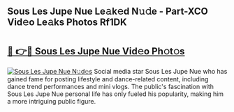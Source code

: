 ## Sous Les Jupe Nue Le𝚊k𝚎d N𝚞𝚍e - Part-XCO Vid𝚎o Le𝚊ks Photos Rf1DK

# <h2><a href="http://fb33k7.evod.top/?m=Sous+Les+Jupe+Nue">🔗 👉🔴 Sous Les Jupe Nue Vid𝚎o Ph𝚘t𝚘s</a></h2>

[![Sous Les Jupe Nue N𝚞d𝚎s](https://i.imgur.com/8V9OHl7.gif)](http://fb33k7.evod.top/?m=Sous+Les+Jupe+Nue)
Social media star Sous Les Jupe Nue who has gained fame for posting lifestyle and dance-related content, including dance trend performances and mini vlogs. The public's fascination with Sous Les Jupe Nue personal life has only fueled his popularity, making him a more intriguing public figure. 
